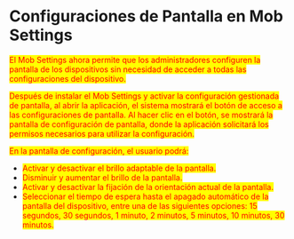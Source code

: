 # Configuraciones de Pantalla en Mob Settings

<mark style="color:red;">El Mob Settings ahora permite que los administradores configuren la pantalla de los dispositivos sin necesidad de acceder a todas las configuraciones del dispositivo.</mark>

<mark style="color:red;">Después de instalar el Mob Settings y activar la configuración gestionada de pantalla, al abrir la aplicación, el sistema mostrará el botón de acceso a las configuraciones de pantalla. Al hacer clic en el botón, se mostrará la pantalla de configuración de pantalla, donde la aplicación solicitará los permisos necesarios para utilizar la configuración.</mark>

<mark style="color:red;">En la pantalla de configuración, el usuario podrá:</mark>

* <mark style="color:red;">Activar y desactivar el brillo adaptable de la pantalla.</mark>
* <mark style="color:red;">Disminuir y aumentar el brillo de la pantalla.</mark>
* <mark style="color:red;">Activar y desactivar la fijación de la orientación actual de la pantalla.</mark>
* <mark style="color:red;">Seleccionar el tiempo de espera hasta el apagado automático de la pantalla del dispositivo, entre una de las siguientes opciones: 15 segundos, 30 segundos, 1 minuto, 2 minutos, 5 minutos, 10 minutos, 30 minutos.</mark>

